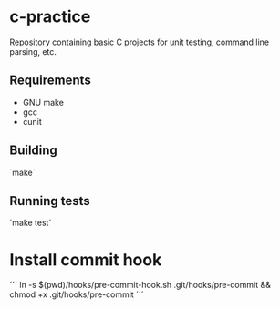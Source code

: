 # c-practice
Repository containing basic C projects for unit testing, command line parsing, etc.

## Requirements
 - GNU make
 - gcc
 - cunit
 
 ## Building
 ´make´
 
 ## Running tests
 ´make test´

# Install commit hook
´´´
ln -s $(pwd)/hooks/pre-commit-hook.sh .git/hooks/pre-commit && chmod +x .git/hooks/pre-commit
´´´

